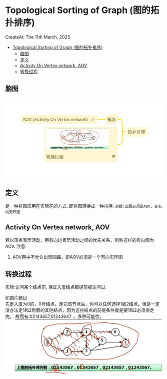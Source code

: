 # Topological Sorting of Graph (图的拓扑排序)
CreateAt: The 11th March, 2025

- [Topological Sorting of Graph (图的拓扑排序)](#topological-sorting-of-graph-图的拓扑排序)
  - [脑图](#脑图)
  - [定义](#定义)
  - [Activity On Vertex network, AOV](#activity-on-vertex-network-aov)
  - [转换过程](#转换过程)


## 脑图
![Topological Sorting of Graph Mind.png](./Resouces/Topological%20Sorting%20of%20Graph%20Mind.png)

## 定义
是一种将图应用在实际在的方式. 即将图转换成一种排序. 
`前提:此图必须是AOV, 即有向无环图`

## Activity On Vertex network, AOV
若以顶点表示活动，用有向边表示活动之间的优先关系，则称这样的有向图为AOV.
注意:
1.  AOV网中不允许出现回路，即AOV必须是一个有向无环图

## 转换过程
实际:访问某个结点前, 保证入度结点都提前被访问过.

如图片题目  
先走入度为0的，0号结点。走完该节点后，你可以任何选择1或2结点。但是一定没办法走1和2后面的其他结点，因为这些结点的前提条件就是要1和2必须得走完。
故而有:02143657,01243647 ... 多种可能性。
![Topological Sorting sample](./Resouces/Topological%20Sorting%20sample.png)